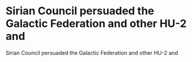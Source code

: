 # Sirian Council persuaded the Galactic Federation and other HU-2 and

Sirian Council persuaded the Galactic Federation and other HU-2 and